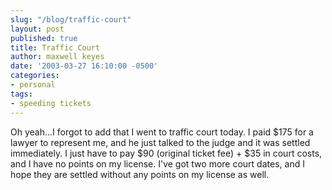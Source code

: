 ```yaml
---
slug: "/blog/traffic-court"
layout: post
published: true
title: Traffic Court
author: maxwell keyes
date: '2003-03-27 16:10:00 -0500'
categories:
- personal
tags:
- speeding tickets
---
```


Oh yeah...I forgot to add that I went to traffic court today. I paid $175 for a
lawyer to represent me, and he just talked to the judge and it was settled
immediately. I just have to pay $90 (original ticket fee) + $35 in court costs,
and I have no points on my license. I've got two more court dates, and I hope
they are settled without any points on my license as well.
